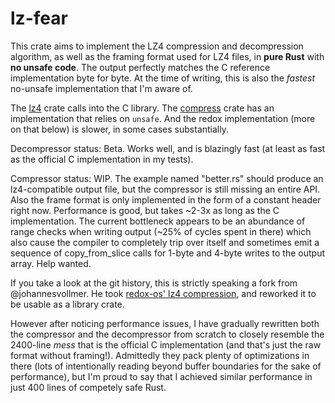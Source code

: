 # lz-fear

This crate aims to implement the LZ4 compression and decompression algorithm, as well as the framing format used for LZ4 files, in **pure Rust** with **no unsafe code**.
The output perfectly matches the C reference implementation byte for byte.
At the time of writing, this is also the *fastest* no-unsafe implementation that I'm aware of.

The [lz4](https://crates.io/crates/lz4) crate calls into the C library.
The [compress](https://crates.io/crates/compress) crate has an implementation that relies on `unsafe`.
And the redox implementation (more on that below) is slower, in some cases substantially.

Decompressor status: Beta. Works well, and is blazingly fast (at least as fast as the official C implementation in my tests).

Compressor status: WIP. The example named "better.rs" should produce an lz4-compatible output file, but the compressor is still missing an entire API.
Also the frame format is only implemented in the form of a constant header right now.
Performance is good, but takes ~2-3x as long as the C implementation. The current bottleneck appears to be an abundance of range checks when writing output (~25% of cycles spent in there)
which also cause the compiler to completely trip over itself and sometimes emit a sequence of copy_from_slice calls for 1-byte and 4-byte writes to the output array. Help wanted.

If you take a look at the git history, this is strictly speaking a fork from @johannesvollmer.
He took [redox-os' lz4 compression](https://github.com/redox-os/tfs/tree/master/lz4), and reworked it to be usable as a library crate.

However after noticing performance issues, I have gradually rewritten both the compressor and the decompressor from scratch to closely resemble the 2400-line *mess* that is the official
C implementation (and that's just the raw format without framing!). Admittedly they pack plenty of optimizations in there (lots of intentionally reading beyond buffer boundaries for the sake of performance),
but I'm proud to say that I achieved similar performance in just 400 lines of competely safe Rust.

